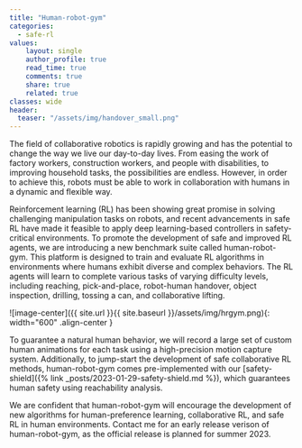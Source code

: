 ```yaml
---
title: "Human-robot-gym"
categories: 
  - safe-rl
values:
    layout: single
    author_profile: true
    read_time: true
    comments: true
    share: true
    related: true
classes: wide
header:
  teaser: "/assets/img/handover_small.png"
---
```

The field of collaborative robotics is rapidly growing and has the potential to change the way we live our day-to-day lives. From easing the work of factory workers, construction workers, and people with disabilities, to improving household tasks, the possibilities are endless. However, in order to achieve this, robots must be able to work in collaboration with humans in a dynamic and flexible way.

Reinforcement learning (RL) has been showing great promise in solving challenging manipulation tasks on robots, and recent advancements in safe RL have made it feasible to apply deep learning-based controllers in safety-critical environments. To promote the development of safe and improved RL agents, we are introducing a new benchmark suite called human-robot-gym. This platform is designed to train and evaluate RL algorithms in environments where humans exhibit diverse and complex behaviors. The RL agents will learn to complete various tasks of varying difficulty levels, including reaching, pick-and-place, robot-human handover, object inspection, drilling, tossing a can, and collaborative lifting.

![image-center]({{ site.url }}{{ site.baseurl }}/assets/img/hrgym.png){: width="600" .align-center }

To guarantee a natural human behavior, we will record a large set of custom human animations for each task using a high-precision motion capture system. Additionally, to jump-start the development of safe collaborative RL methods, human-robot-gym comes pre-implemented with our [safety-shield]({% link _posts/2023-01-29-safety-shield.md %}), which guarantees human safety using reachability analysis.

We are confident that human-robot-gym will encourage the development of new algorithms for human-preference learning, collaborative RL, and safe RL in human environments. Contact me for an early release verison of human-robot-gym, as the official release is planned for summer 2023.
